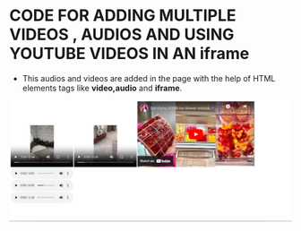 # CODE FOR ADDING MULTIPLE VIDEOS , AUDIOS AND USING YOUTUBE VIDEOS IN AN iframe


* This audios and videos are added in the page with the help of HTML elements tags like **video,audio**  and **iframe**.


![Alt text](picture.png)